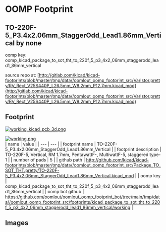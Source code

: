 # OOMP Footprint  
## TO-220F-5_P3.4x2.06mm_StaggerOdd_Lead1.86mm_Vertical  by none  
  
oomp key: oomp_kicad_package_to_sot_tht_to_220f_5_p3_4x2_06mm_staggerodd_lead1_86mm_vertical  
  
source repo at: [http://gitlab.com/kicad/kicad-footprints/blob/master/tmp/data//oomlout_oomp_footprint_src/Varistor.pretty/RV_Rect_V25S440P_L26.5mm_W8.2mm_P12.7mm.kicad_mod](http://gitlab.com/kicad/kicad-footprints/blob/master/tmp/data//oomlout_oomp_footprint_src/Varistor.pretty/RV_Rect_V25S440P_L26.5mm_W8.2mm_P12.7mm.kicad_mod)  
## Footprint  
  
[![working_kicad_pcb_3d.png](working_kicad_pcb_3d_600.png)](working_kicad_pcb_3d.png)  
  
[![working.png](working_600.png)](working.png)  
| name | value | 
| --- | --- | 
| footprint name | TO-220F-5_P3.4x2.06mm_StaggerOdd_Lead1.86mm_Vertical | 
| footprint description | TO-220F-5, Vertical, RM 1.7mm, PentawattF-, MultiwattF-5, staggered type-1 | 
| number of pads | 5 | 
| github path | http://github.com/kicad/kicad-footprints/blob/master/tmp/data//oomlout_oomp_footprint_src/Package_TO_SOT_THT.pretty/TO-220F-5_P3.4x2.06mm_StaggerOdd_Lead1.86mm_Vertical.kicad_mod | 
| oomp key | oomp_kicad_package_to_sot_tht_to_220f_5_p3_4x2_06mm_staggerodd_lead1_86mm_vertical | 
| oomp bot github | https://github.com/oomlout/oomlout_oomp_footprint_bot/tree/main/tmp/data//oomlout_oomp_footprint_src/footprints/kicad_package_to_sot_tht_to_220f_5_p3_4x2_06mm_staggerodd_lead1_86mm_vertical/working | 
## Images  
